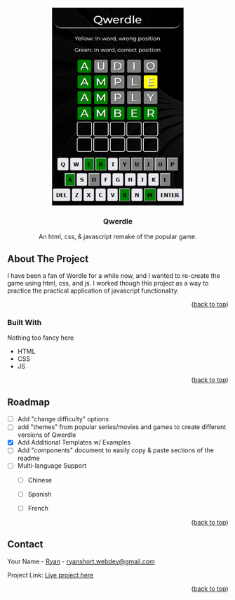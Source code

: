 <div id="top"></div>

<!-- PROJECT LOGO -->
<br />
<div align="center">
    <a href="https://qwerdle.netlify.app">
    <img src="qwerdlePlayed.PNG" alt="Logo" width="300" height="450">
    </a>
  <h3 align="center">Qwerdle</h3>

<p>An html, css, & javascript remake of the popular game.</p>
</div>



<!-- ABOUT THE PROJECT -->
## About The Project

<p>I have been a fan of Wordle for a while now, and I wanted to re-create the game using html, css, and js. I worked though this project as a way to practice the practical application of javascript functionality.</p>

<p align="right">(<a href="#top">back to top</a>)</p>



### Built With

Nothing too fancy here

* HTML
* CSS
* JS

<p align="right">(<a href="#top">back to top</a>)</p>


<!-- ROADMAP -->
## Roadmap

- [ ] Add "change difficulty" options
- [ ] add "themes" from popular series/movies and games to create different versions of Qwerdle
- [X] Add Additional Templates w/ Examples
- [ ] Add "components" document to easily copy & paste sections of the readme
- [ ] Multi-language Support
    - [ ] Chinese
    - [ ] Spanish
    - [ ] French


<p align="right">(<a href="#top">back to top</a>)</p>



<!-- CONTACT -->
## Contact

Your Name - [Ryan](www.linkedin.com/in/ryanshort-developer) - ryanshort.webdev@gmail.com

Project Link: [Live project here](https://qwerdle.netlify.app)

<p align="right">(<a href="#top">back to top</a>)</p>



